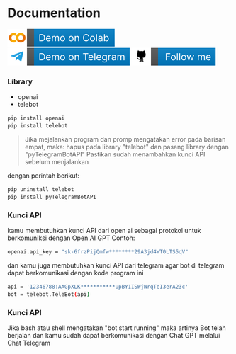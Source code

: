 # Documentation

[![Open In Collab](https://raw.githubusercontent.com/Damarcreative/TeleBot-GPT/674fe7fea86dd29e8b66b3d9069d2ff4f501cac0/badge/colab-badge.svg)](https://colab.research.google.com/drive/1p-6whVjMSoBcN9Rv0JbQDZiKDvAUNP0x)  [![Open In Collab](https://raw.githubusercontent.com/Damarcreative/TeleBot-GPT/674fe7fea86dd29e8b66b3d9069d2ff4f501cac0/badge/tele-badge.svg)](https://t.me/DamarGPTbot)  [![Open In Collab](https://raw.githubusercontent.com/Damarcreative/TeleBot-GPT/674fe7fea86dd29e8b66b3d9069d2ff4f501cac0/badge/git-badge.svg)](https://github.com/Damarcreative)
### Library
- openai
- telebot
```sh
pip install openai 
pip install telebot
```

>Jika mejalankan program dan promp mengatakan error pada barisan empat, maka:
hapus pada library "telebot"
dan pasang library dengan "pyTelegramBotAPI"
Pastikan sudah menambahkan kunci API sebelum menjalankan

dengan perintah berikut:
```sh
pip uninstall telebot
pip install pyTelegramBotAPI  
```

### Kunci API
kamu membutuhkan kunci API dari open ai sebagai protokol untuk berkomuniksi dengan Open AI GPT
Contoh:
```sh
openai.api_key = "sk-6frzPijQmfw********29A3jd4WT0LTS5qV"
```
dan kamu juga membutuhkan kunci API dari telegram agar bot di telegram dapat berkomunikasi dengan kode program ini

```sh
api = '12346788:AAGpXLK***********upBY1ISWjWrqTeI3erA23c'
bot = telebot.TeleBot(api)
```

### Kunci API
Jika bash atau shell mengatakan "bot start running" maka artinya Bot telah berjalan dan kamu sudah dapat berkomunikasi dengan Chat GPT melalui Chat Telegram
